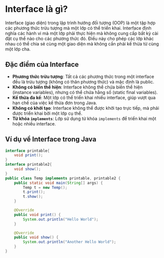 # Interface là gì?

Interface (giao diện) trong lập trình hướng đối tượng (OOP) là một tập hợp các phương thức trừu tượng mà một lớp có thể triển khai. Interface định nghĩa các hành vi mà một lớp phải thực hiện mà không cung cấp bất kỳ cài đặt cụ thể nào cho các phương thức đó. Điều này cho phép các lớp khác nhau có thể chia sẻ cùng một giao diện mà không cần phải kế thừa từ cùng một lớp cha.

## Đặc điểm của Interface
- **Phương thức trừu tượng**: Tất cả các phương thức trong một interface đều là trừu tượng (không có thân phương thức) và mặc định là public.
- **Không có biến thể hiện**: Interface không thể chứa biến thể hiện (instance variables), nhưng có thể chứa hằng số (static final variables).
- **Kế thừa đa kế**: Một lớp có thể triển khai nhiều interface, giúp vượt qua hạn chế của việc kế thừa đơn trong Java.
- **Không có khởi tạo**: Interface không thể được khởi tạo trực tiếp, mà phải được triển khai bởi một lớp cụ thể.
- **Từ khóa `implements`**: Lớp sử dụng từ khóa `implements` để triển khai một hoặc nhiều interface.

## Ví dụ về Interface trong Java

```java
interface printable{
    void print();
}
interface printable2{
    void show();
}
public class Temp implements printable, printable2 {
    public static void main(String[] args) {
        Temp t = new Temp();
        t.print();
        t.show();
    }

    @Override
    public void print() {
        System.out.println("Hello World");
    }

    @Override
    public void show() {
        System.out.println("Another Hello World");
    }
}
```